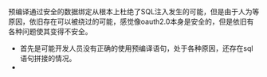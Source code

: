 预编译通过安全的数据绑定从根本上杜绝了SQL注入发生的可能，但是由于人为等原因，依旧存在可以被绕过的可能，感觉像oauth2.0本身是安全的，但是依旧有各种问题使其变得不安全。

- 首先是可能开发人员没有正确的使用预编译语句，处于各种原因，还存在sql语句拼接的情况。
- 

